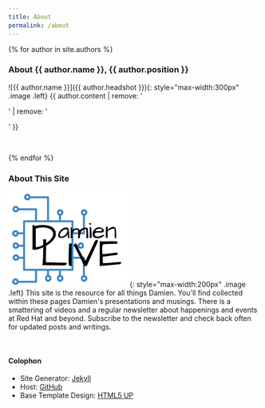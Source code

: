 ```yaml
---
title: About
permalink: /about
---
```


{% for author in site.authors %}
### About {{ author.name }}, {{ author.position }} 

![{{ author.name }}]({{ author.headshot }}){: style="max-width:300px" .image .left} {{ author.content | remove: '<p>' | remove: '</p>' }}

<br style="clear:both" />

{% endfor %}

### About This Site

![DamienLIVE](/assets/images/d_logo_mini.png){: style="max-width:200px" .image .left}
This site is the resource for all things Damien.  You'll find collected within these pages Damien's presentations and musings.  There is a smattering of videos and a regular newsletter about happenings and events at Red Hat and beyond.  Subscribe to the newsletter and check back often for updated posts and writings.

<br style="clear:both" />

#### Colophon

- Site Generator: [Jekyll](http://jekyllrb.com/)
- Host: [GitHub](http://github.com/)
- Base Template Design: [HTML5 UP](http://html5up.net/)
